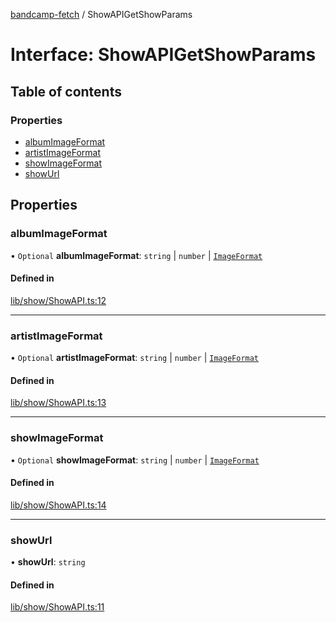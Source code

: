 [bandcamp-fetch](../README.md) / ShowAPIGetShowParams

# Interface: ShowAPIGetShowParams

## Table of contents

### Properties

- [albumImageFormat](ShowAPIGetShowParams.md#albumimageformat)
- [artistImageFormat](ShowAPIGetShowParams.md#artistimageformat)
- [showImageFormat](ShowAPIGetShowParams.md#showimageformat)
- [showUrl](ShowAPIGetShowParams.md#showurl)

## Properties

### albumImageFormat

• `Optional` **albumImageFormat**: `string` \| `number` \| [`ImageFormat`](ImageFormat.md)

#### Defined in

[lib/show/ShowAPI.ts:12](https://github.com/patrickkfkan/bandcamp-fetch/blob/eace49c/src/lib/show/ShowAPI.ts#L12)

___

### artistImageFormat

• `Optional` **artistImageFormat**: `string` \| `number` \| [`ImageFormat`](ImageFormat.md)

#### Defined in

[lib/show/ShowAPI.ts:13](https://github.com/patrickkfkan/bandcamp-fetch/blob/eace49c/src/lib/show/ShowAPI.ts#L13)

___

### showImageFormat

• `Optional` **showImageFormat**: `string` \| `number` \| [`ImageFormat`](ImageFormat.md)

#### Defined in

[lib/show/ShowAPI.ts:14](https://github.com/patrickkfkan/bandcamp-fetch/blob/eace49c/src/lib/show/ShowAPI.ts#L14)

___

### showUrl

• **showUrl**: `string`

#### Defined in

[lib/show/ShowAPI.ts:11](https://github.com/patrickkfkan/bandcamp-fetch/blob/eace49c/src/lib/show/ShowAPI.ts#L11)
